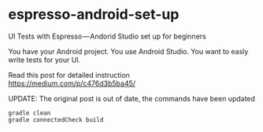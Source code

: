 espresso-android-set-up
==========================

UI Tests with Espresso — Andorid Studio set up for beginners

You have your Android project. You use Android Studio. You want to easly write tests for your UI. 

Read this post for detailed instruction https://medium.com/p/c476d3b5ba45/

UPDATE: The original post is out of date, the commands have been updated

```
gradle clean
gradle connectedCheck build

```


